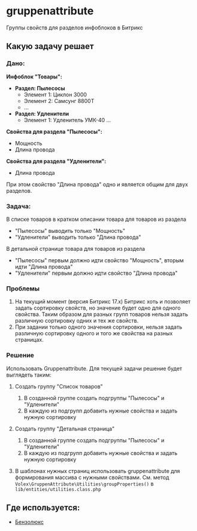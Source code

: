 # gruppenattribute
Группы свойств для разделов инфоблоков в Битрикс

## Какую задачу решает
### Дано:

**Инфоблок "Товары":**
  - **Раздел: Пылесосы**
    - Элемент 1: Циклон 3000
    - Элемент 2: Самсунг 8800Т
    - ...
  - **Раздел: Удленители**
    - Элемент 1: Удленитель УМК-40
    ...
    
**Свойства для раздела "Пылесосы":**
- Мощность
- Длина провода

**Свойства для раздела "Удленители":**
- Длина провода

При этом свойство "Длина провода" одно и является общим для двух разделов.

### Задача:
В списке товаров в кратком описании товара для товаров из раздела
- "Пылесосы" выводить только "Мощность"
- "Удленители" выводить только "Длина провода"

В детальной странице товара для товаров из раздела
- "Пылесосы" первым должно идти свойство "Мощность", вторым идти "Длина провода"
- "Удленители" первым должно идти свойство "Длина провода"

### Проблемы
1. На текущий момент (версия Битрикс 17.х) Битрикс хоть и позволяет задать сортировку свойств, но значение будет одно для одного свойства. Таким образом для разных групп товаров нельзя задать различную сортировку одних и тех же свойств.
2. При задании только одного значения сортировки, нельзя задать различную сортировку одного и того же свойства на разных страницах.

### Решение
Использовать Gruppenattribute.
Для текущей задачи решение будет выглядеть таким:

1. Создать группу "Список товаров"
   1. В созданной группе создать подгруппы "Пылесосы" и "Удленители"
   2. В каждую из подгрупп добавить нужные свойства и задать нужную сортировку

2. Создать группу "Детальная страница"
   1. В созданной группе создать подгруппы "Пылесосы" и "Удленители"
   2. В каждую из подгрупп добавить нужные свойства и задать нужную сортировку

3. В шаблонах нужных страниц использовать gruppenattribute для формирования массива с нужными свойствами. См. метод `Volex\GruppenAttribute\Utilities\groupProperties()` в `lib/entities/utilities.class.php`


## Где используется:
- [Бензолюкс](http://benzolux-shop.ru)
